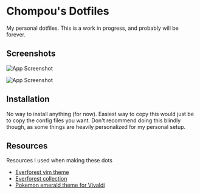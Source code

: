 # Chompou's Dotfiles

My personal dotfiles. This is a work in progress, and probably will be forever.

## Screenshots

![App Screenshot]([https://drive.google.com/file/d/1-iojvdUDBWDru__Z3aHgM1rXAvWvCU9m/view?usp=sharing](https://drive.google.com/file/d/1-iojvdUDBWDru__Z3aHgM1rXAvWvCU9m/view))

![App Screenshot](https://drive.google.com/file/d/1fT_2OB2ROk_JhPA4ob4bt0usq3Q6fpCt/view?usp=sharing)
## Installation

No way to install anything (for now). Easiest way to copy this would just be to copy the config files you want. Don't recommend doing this blindly though, as some things are heavily personalized for my personal setup.
## Resources
Resources I used when making these dots

 - [Everforest vim theme](https://github.com/sainnhe/everforest)
 - [Everforest collection](https://github.com/neuromaancer/everforest_collection)
 - [Pokemon emerald theme for Vivaldi](https://themes.vivaldi.net/themes/NOb71Ly5J1g)

